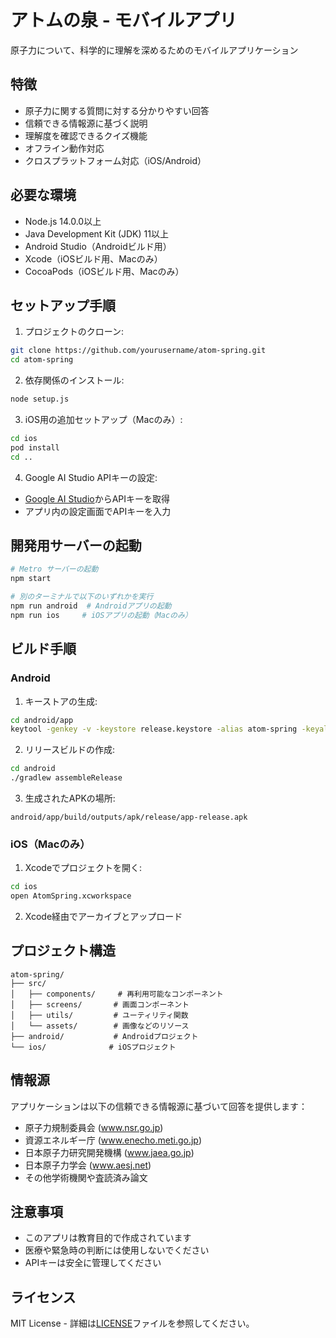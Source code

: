 # アトムの泉 - モバイルアプリ

原子力について、科学的に理解を深めるためのモバイルアプリケーション

## 特徴

- 原子力に関する質問に対する分かりやすい回答
- 信頼できる情報源に基づく説明
- 理解度を確認できるクイズ機能
- オフライン動作対応
- クロスプラットフォーム対応（iOS/Android）

## 必要な環境

- Node.js 14.0.0以上
- Java Development Kit (JDK) 11以上
- Android Studio（Androidビルド用）
- Xcode（iOSビルド用、Macのみ）
- CocoaPods（iOSビルド用、Macのみ）

## セットアップ手順

1. プロジェクトのクローン:
```bash
git clone https://github.com/yourusername/atom-spring.git
cd atom-spring
```

2. 依存関係のインストール:
```bash
node setup.js
```

3. iOS用の追加セットアップ（Macのみ）:
```bash
cd ios
pod install
cd ..
```

4. Google AI Studio APIキーの設定:
- [Google AI Studio](https://makersuite.google.com/)からAPIキーを取得
- アプリ内の設定画面でAPIキーを入力

## 開発用サーバーの起動

```bash
# Metro サーバーの起動
npm start

# 別のターミナルで以下のいずれかを実行
npm run android  # Androidアプリの起動
npm run ios     # iOSアプリの起動（Macのみ）
```

## ビルド手順

### Android

1. キーストアの生成:
```bash
cd android/app
keytool -genkey -v -keystore release.keystore -alias atom-spring -keyalg RSA -keysize 2048 -validity 10000
```

2. リリースビルドの作成:
```bash
cd android
./gradlew assembleRelease
```

3. 生成されたAPKの場所:
```
android/app/build/outputs/apk/release/app-release.apk
```

### iOS（Macのみ）

1. Xcodeでプロジェクトを開く:
```bash
cd ios
open AtomSpring.xcworkspace
```

2. Xcode経由でアーカイブとアップロード

## プロジェクト構造

```
atom-spring/
├── src/
│   ├── components/     # 再利用可能なコンポーネント
│   ├── screens/       # 画面コンポーネント
│   ├── utils/         # ユーティリティ関数
│   └── assets/        # 画像などのリソース
├── android/           # Androidプロジェクト
└── ios/              # iOSプロジェクト
```

## 情報源

アプリケーションは以下の信頼できる情報源に基づいて回答を提供します：

- 原子力規制委員会 (www.nsr.go.jp)
- 資源エネルギー庁 (www.enecho.meti.go.jp)
- 日本原子力研究開発機構 (www.jaea.go.jp)
- 日本原子力学会 (www.aesj.net)
- その他学術機関や査読済み論文

## 注意事項

- このアプリは教育目的で作成されています
- 医療や緊急時の判断には使用しないでください
- APIキーは安全に管理してください

## ライセンス

MIT License - 詳細は[LICENSE](./LICENSE)ファイルを参照してください。